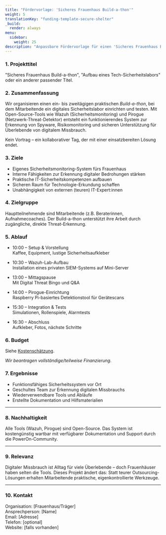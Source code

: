 ```yaml
---
title: "Fördervorlage: 'Sicheres Frauenhaus Build-a-thon'"
weight: 5
translationKey: "funding-template-secure-shelter"
_build:
  render: always
menu:
  sidebar:
    weight: 25
description: "Anpassbare Fördervorlage für einen 'Sicheres Frauenhaus Build-a-thon' – ein praxisorientierter Tag zur Einrichtung eines digitalen Sicherheitslabors mit Pirogue und Wazuh. Formuliert für Behörden, Stiftungen oder Digitalrechte-Förderprogramme, mit klaren Erklärungen und Fokus auf Empowerment und Sicherheit von Überlebenden."
---
```


### 1. Projekttitel

"Sicheres Frauenhaus Build-a-thon", "Aufbau eines Tech-Sicherheitslabors" oder ein anderer passender Titel.

### 2. Zusammenfassung

Wir organisieren einen ein- bis zweitägigen praktischen *Build-a-thon*, bei dem Mitarbeitende ein digitales Sicherheitslabor einrichten und testen. Mit Open-Source-Tools wie Wazuh (Sicherheitsmonitoring) und Pirogue (Netzwerk-Threat-Detektor) entsteht ein funktionierendes System zur Erkennung von Spyware, Risikomonitoring und sicheren Unterstützung für Überlebende von digitalem Missbrauch.

Kein Vortrag – ein kollaborativer Tag, der mit einer einsatzbereiten Lösung endet.

### 3. Ziele

* Eigenes Sicherheitsmonitoring-System fürs Frauenhaus
* Interne Fähigkeiten zur Erkennung digitaler Bedrohungen stärken
* Praktische IT-Sicherheitskompetenzen aufbauen
* Sicheren Raum für Technologie-Erkundung schaffen
* Unabhängigkeit von externen (teuren) IT-Expert:innen

### 4. Zielgruppe

Hauptteilnehmende sind Mitarbeitende (z.B. Beraterinnen, Aufnahmecoaches). Der Build-a-thon unterstützt ihre Arbeit durch zugängliche, direkte Threat-Erkennung.

### 5. Ablauf

* 10:00 – Setup & Vorstellung  
  Kaffee, Equipment, lustige Sicherheitsaufkleber

* 10:30 – Wazuh-Lab-Aufbau  
  Installation eines privaten SIEM-Systems auf Mini-Server

* 13:00 – Mittagspause  
  Mit Digital Threat Bingo und Q&A

* 14:00 – Pirogue-Einrichtung  
  Raspberry Pi-basiertes Detektionstool für Gerätescans

* 15:30 – Integration & Tests  
  Simulationen, Rollenspiele, Alarmtests

* 16:30 – Abschluss  
  Aufkleber, Fotos, nächste Schritte

### 6. Budget

Siehe [Kostenschätzung](/docs/workshops/secure-shelter/cost-guesstimate.md).

*Wir beantragen vollständige/teilweise Finanzierung.*

### 7. Ergebnisse

* Funktionsfähiges Sicherheitssystem vor Ort
* Geschultes Team zur Erkennung digitalen Missbrauchs
* Wiederverwendbare Tools und Abläufe
* Erstellte Dokumentation und Hilfsmaterialien

---

### 8. Nachhaltigkeit

Alle Tools (Wazuh, Pirogue) sind Open-Source. Das System ist kostengünstig wartbar mit verfügbarer Dokumentation und Support durch die PowerOn-Community.

---

### 9. Relevanz

Digitaler Missbrauch ist Alltag für viele Überlebende – doch Frauenhäuser haben selten die Tools. Dieses Projekt ändert das: Statt teurer Outsourcing-Lösungen erhalten Mitarbeitende praktische, eigenkontrollierte Werkzeuge.

---

### 10. Kontakt

Organisation: \[Frauenhaus/Träger]  
Ansprechperson: \[Name]  
Email: \[Adresse]  
Telefon: \[optional]  
Website: \[falls vorhanden]
